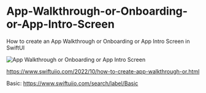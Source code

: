 # App-Walkthrough-or-Onboarding-or-App-Intro-Screen
How to create an  App Walkthrough or Onboarding or App Intro Screen in SwiftUI

<img src="https://blogger.googleusercontent.com/img/b/R29vZ2xl/AVvXsEiBTnOW9q8pUKIg2Bdh6V2Qm09lRQzVP_vtx-xq9c-NiAd2MlLD64LeSmMuKTq5kLdyTttoG3anbvIQSIUEbfb4Rl3Bfo82bNR56kZfnryC7MWoxpqLbznozhPdPwht4J3efczzgZ2TrWuq7MN2GMjfKZb2E-T3DdTvnHHXcji5hNl14-gmM71sOY2u/s3840/vlcsnap-2022-08-16-23h21m52s345.png" alt="App Walkthrough or Onboarding or App Intro Screen">

https://www.swiftuiio.com/2022/10/how-to-create-app-walkthrough-or.html

Basic:
https://www.swiftuiio.com/search/label/Basic

